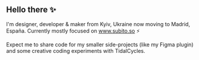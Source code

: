 ## Hello there ✨

I'm designer, developer & maker from Kyiv, Ukraine now moving to Madrid, España.
Currently mostly focused on www.subito.so ⚡️

Expect me to share code for my smaller side-projects (like my Figma plugin) and some creative coding experiments with TidalCycles.
